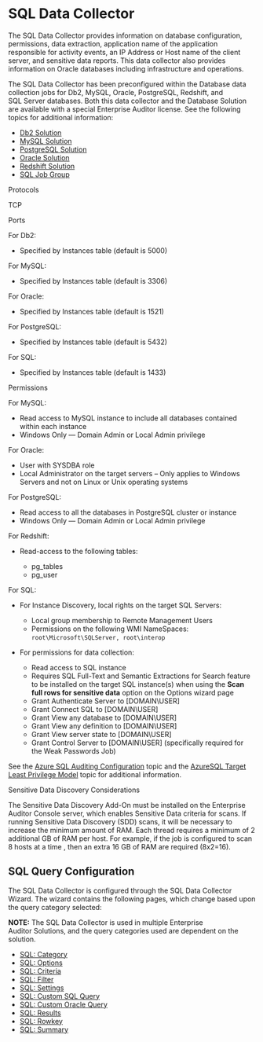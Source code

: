 # SQL Data Collector

The SQL Data Collector provides information on database configuration, permissions, data extraction,
application name of the application responsible for activity events, an IP Address or Host name of
the client server, and sensitive data reports. This data collector also provides information on
Oracle databases including infrastructure and operations.

The SQL Data Collector has been preconfigured within the Database data collection jobs for Db2,
MySQL, Oracle, PostgreSQL, Redshift, and SQL Server databases. Both this data collector and the
Database Solution are available with a special Enterprise Auditor license. See the following topics
for additional information:

- [Db2 Solution](/docs/accessanalyzer/11.6/accessanalyzer/solutions/databases/db2/overview.md)
- [MySQL Solution](/docs/accessanalyzer/11.6/accessanalyzer/solutions/databases/mysql/overview.md)
- [PostgreSQL Solution](/docs/accessanalyzer/11.6/accessanalyzer/solutions/databases/postgresql/overview.md)
- [Oracle Solution](/docs/accessanalyzer/11.6/accessanalyzer/solutions/databases/oracle/overview.md)
- [Redshift Solution](/docs/accessanalyzer/11.6/accessanalyzer/solutions/databases/redshift/overview.md)
- [SQL Job Group](/docs/accessanalyzer/11.6/accessanalyzer/solutions/databases/sql/overview.md)

Protocols

TCP

Ports

For Db2:

- Specified by Instances table (default is 5000)

For MySQL:

- Specified by Instances table (default is 3306)

For Oracle:

- Specified by Instances table (default is 1521)

For PostgreSQL:

- Specified by Instances table (default is 5432)

For SQL:

- Specified by Instances table (default is 1433)

Permissions

For MySQL:

- Read access to MySQL instance to include all databases contained within each instance
- Windows Only — Domain Admin or Local Admin privilege

For Oracle:

- User with SYSDBA role
- Local Administrator on the target servers – Only applies to Windows Servers and not on Linux or
  Unix operating systems

For PostgreSQL:

- Read access to all the databases in PostgreSQL cluster or instance
- Windows Only — Domain Admin or Local Admin privilege

For Redshift:

- Read-access to the following tables:

    - pg_tables
    - pg_user

For SQL:

- For Instance Discovery, local rights on the target SQL Servers:

    - Local group membership to Remote Management Users
    - Permissions on the following WMI NameSpaces: `root\Microsoft\SQLServer, root\interop`

- For permissions for data collection:

    - Read access to SQL instance
    - Requires SQL Full-Text and Semantic Extractions for Search feature to be installed on the
      target SQL instance(s) when using the **Scan full rows for sensitive data** option on the
      Options wizard page
    - Grant Authenticate Server to [DOMAIN\USER]
    - Grant Connect SQL to [DOMAIN\USER]
    - Grant View any database to [DOMAIN\USER]
    - Grant View any definition to [DOMAIN\USER]
    - Grant View server state to [DOMAIN\USER]
    - Grant Control Server to [DOMAIN\USER] (specifically required for the Weak Passwords Job)

See the
[Azure SQL Auditing Configuration](/docs/accessanalyzer/11.6/accessanalyzer/requirements/target/config/azuresqlaccess.md)
topic and the
[AzureSQL Target Least Privilege Model](/docs/accessanalyzer/11.6/accessanalyzer/requirements/target/config/databaseazuresql.md)
topic for additional information.

Sensitive Data Discovery Considerations

The Sensitive Data Discovery Add-On must be installed on the Enterprise Auditor Console server,
which enables Sensitive Data criteria for scans. If running Sensitive Data Discovery (SDD) scans, it
will be necessary to increase the minimum amount of RAM. Each thread requires a minimum of 2
additional GB of RAM per host. For example, if the job is configured to scan 8 hosts at a time ,
then an extra 16 GB of RAM are required (8x2=16).

## SQL Query Configuration

The SQL Data Collector is configured through the SQL Data Collector Wizard. The wizard contains the
following pages, which change based upon the query category selected:

**NOTE:** The SQL Data Collector is used in multiple Enterprise Auditor Solutions, and the query
categories used are dependent on the solution.

- [SQL: Category](/docs/accessanalyzer/11.6/accessanalyzer/admin/datacollector/sql/category.md)
- [SQL: Options](/docs/accessanalyzer/11.6/accessanalyzer/admin/datacollector/sql/options.md)
- [SQL: Criteria](/docs/accessanalyzer/11.6/accessanalyzer/admin/datacollector/sql/criteria.md)
- [SQL: Filter](/docs/accessanalyzer/11.6/accessanalyzer/admin/datacollector/sql/filter.md)
- [SQL: Settings](/docs/accessanalyzer/11.6/accessanalyzer/admin/datacollector/sql/settings.md)
- [SQL: Custom SQL Query](/docs/accessanalyzer/11.6/accessanalyzer/admin/datacollector/sql/customquerysql.md)
- [SQL: Custom Oracle Query](/docs/accessanalyzer/11.6/accessanalyzer/admin/datacollector/sql/customqueryoracle.md)
- [SQL: Results](/docs/accessanalyzer/11.6/accessanalyzer/admin/datacollector/sql/results.md)
- [SQL: Rowkey](/docs/accessanalyzer/11.6/accessanalyzer/admin/datacollector/sql/rowkey.md)
- [SQL: Summary](/docs/accessanalyzer/11.6/accessanalyzer/admin/datacollector/sql/summary.md)
